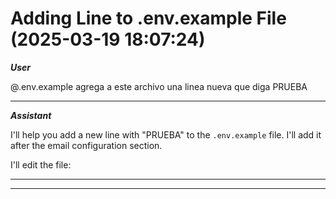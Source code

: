 <!-- Generated by SpecStory -->

# Adding Line to .env.example File (2025-03-19 18:07:24)

_**User**_

@.env.example agrega a este archivo una linea nueva que diga PRUEBA

---

_**Assistant**_

I'll help you add a new line with "PRUEBA" to the `.env.example` file. I'll add it after the email configuration section.

I'll edit the file:

---



---

